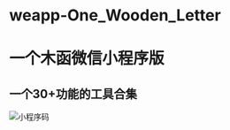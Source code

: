 # weapp-One_Wooden_Letter
# 一个木函微信小程序版 
## 一个30+功能的工具合集
![小程序码](https://raw.githubusercontent.com/insoxin/weapp-One_Wooden_Letter/master/gh_2d1029d8a5ef_1280.jpg)
